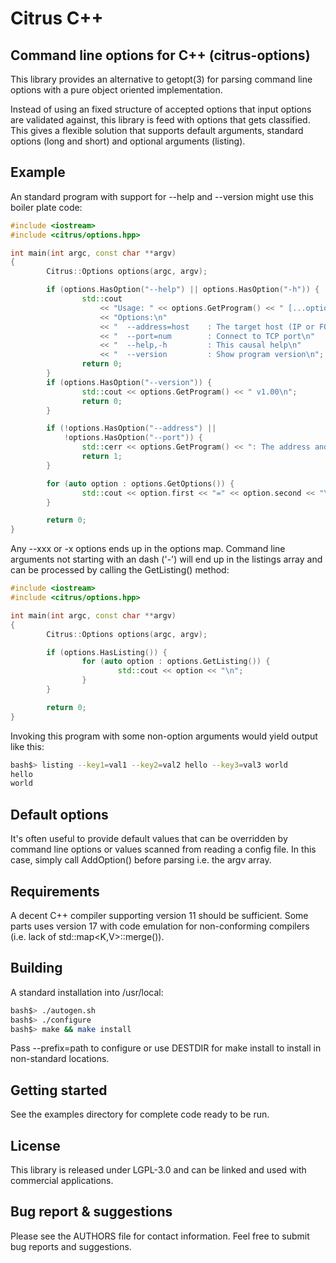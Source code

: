 # Citrus C++

## Command line options for C++ (citrus-options)

This library provides an alternative to getopt(3) for parsing command line options with a pure object oriented implementation. 

Instead of using an fixed structure of accepted options that input options are validated against, this library is feed with options that gets classified. This gives a flexible solution that supports default arguments, standard options (long and short) and optional arguments (listing).

## Example

An standard program with support for --help and --version might use this boiler plate code:

```c++
#include <iostream>
#include <citrus/options.hpp>

int main(int argc, const char **argv)
{
        Citrus::Options options(argc, argv);

        if (options.HasOption("--help") || options.HasOption("-h")) {
                std::cout 
                    << "Usage: " << options.GetProgram() << " [...options]\n"
                    << "Options:\n"
                    << "  --address=host    : The target host (IP or FQHN)\n"
                    << "  --port=num        : Connect to TCP port\n"
                    << "  --help,-h         : This causal help\n"
                    << "  --version         : Show program version\n";
                return 0;
        }
        if (options.HasOption("--version")) {
                std::cout << options.GetProgram() << " v1.00\n";
                return 0;
        }

        if (!options.HasOption("--address") || 
            !options.HasOption("--port")) {
                std::cerr << options.GetProgram() << ": The address and port options are required!\n";
                return 1;
        }

        for (auto option : options.GetOptions()) {
                std::cout << option.first << "=" << option.second << "\n";
        }

        return 0;
}
```

Any --xxx or -x options ends up in the options map. Command line arguments not starting with an dash ('-') will end up in the listings array and can be processed by calling the GetListing() method:

```c++
#include <iostream>
#include <citrus/options.hpp>

int main(int argc, const char **argv)
{
        Citrus::Options options(argc, argv);

        if (options.HasListing()) {
                for (auto option : options.GetListing()) {
                        std::cout << option << "\n";
                }
        }

        return 0;
}
```
Invoking this program with some non-option arguments would yield output like this:

```bash
bash$> listing --key1=val1 --key2=val2 hello --key3=val3 world
hello
world
```

## Default options

It's often useful to provide default values that can be overridden by command line options or values scanned from reading a config file. In this case, simply call AddOption() before parsing i.e. the argv array.

## Requirements

A decent C++ compiler supporting version 11 should be sufficient. Some parts uses version 17 with code emulation for non-conforming compilers (i.e. lack of std::map<K,V>::merge()).

## Building

A standard installation into /usr/local:

```bash
bash$> ./autogen.sh
bash$> ./configure
bash$> make && make install
```

Pass --prefix=path to configure or use DESTDIR for make install to install in non-standard locations.

## Getting started

See the examples directory for complete code ready to be run.

## License

This library is released under LGPL-3.0 and can be linked and used with commercial applications.

## Bug report & suggestions

Please see the AUTHORS file for contact information. Feel free to submit bug reports and suggestions.